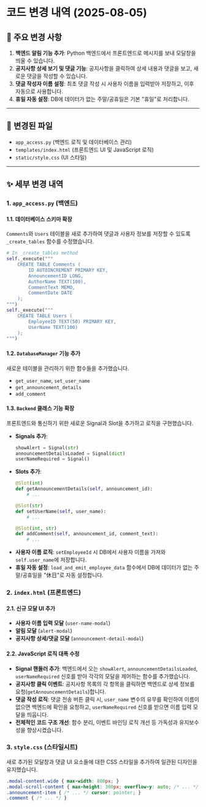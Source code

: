 # 코드 변경 내역 (2025-08-05)

## 🚀 주요 변경 사항

1.  **백엔드 알림 기능 추가**: Python 백엔드에서 프론트엔드로 메시지를 보내 모달창을 띄울 수 있습니다.
2.  **공지사항 상세 보기 및 댓글 기능**: 공지사항을 클릭하여 상세 내용과 댓글을 보고, 새로운 댓글을 작성할 수 있습니다.
3.  **댓글 작성자 이름 설정**: 최초 댓글 작성 시 사용자 이름을 입력받아 저장하고, 이후 자동으로 사용합니다.
4.  **휴일 자동 설정**: DB에 데이터가 없는 주말/공휴일은 기본 "휴일"로 처리합니다.

---

## 📄 변경된 파일

-   `app_access.py` (백엔드 로직 및 데이터베이스 관리)
-   `templates/index.html` (프론트엔드 UI 및 JavaScript 로직)
-   `static/style.css` (UI 스타일)

---

## ✨ 세부 변경 내역

### 1. `app_access.py` (백엔드)

#### 1.1. 데이터베이스 스키마 확장
`Comments`와 `Users` 테이블을 새로 추가하여 댓글과 사용자 정보를 저장할 수 있도록 `_create_tables` 함수를 수정했습니다.

```python
# In _create_tables method
self._execute("""
    CREATE TABLE Comments (
        ID AUTOINCREMENT PRIMARY KEY,
        AnnouncementID LONG,
        AuthorName TEXT(100),
        CommentText MEMO,
        CommentDate DATE
    );
""")
self._execute("""
    CREATE TABLE Users (
        EmployeeID TEXT(50) PRIMARY KEY,
        UserName TEXT(100)
    );
""")
```

#### 1.2. `DatabaseManager` 기능 추가
새로운 테이블을 관리하기 위한 함수들을 추가했습니다.
-   `get_user_name`, `set_user_name`
-   `get_announcement_details`
-   `add_comment`

#### 1.3. `Backend` 클래스 기능 확장
프론트엔드와 통신하기 위한 새로운 Signal과 Slot을 추가하고 로직을 구현했습니다.

-   **Signals 추가**:
    ```python
    showAlert = Signal(str)
    announcementDetailsLoaded = Signal(dict)
    userNameRequired = Signal()
    ```
-   **Slots 추가**:
    ```python
    @Slot(int)
    def getAnnouncementDetails(self, announcement_id):
        # ...

    @Slot(str)
    def setUserName(self, user_name):
        # ...

    @Slot(int, str)
    def addComment(self, announcement_id, comment_text):
        # ...
    ```
-   **사용자 이름 로직**: `setEmployeeId` 시 DB에서 사용자 이름을 가져와 `self.user_name`에 저장합니다.
-   **휴일 자동 설정**: `load_and_emit_employee_data` 함수에서 DB에 데이터가 없는 주말/공휴일을 "休日"로 자동 설정합니다.

### 2. `index.html` (프론트엔드)

#### 2.1. 신규 모달 UI 추가
-   **사용자 이름 입력 모달** (`user-name-modal`)
-   **알림 모달** (`alert-modal`)
-   **공지사항 상세/댓글 모달** (`announcement-detail-modal`)

#### 2.2. JavaScript 로직 대폭 수정
-   **Signal 핸들러 추가**: 백엔드에서 오는 `showAlert`, `announcementDetailsLoaded`, `userNameRequired` 신호를 받아 각각의 모달을 제어하는 함수를 추가했습니다.
-   **공지사항 클릭 이벤트**: 공지사항 목록의 각 항목을 클릭하면 백엔드로 상세 정보를 요청(`getAnnouncementDetails`)합니다.
-   **댓글 작성 로직**: 댓글 전송 버튼 클릭 시, `user_name` 변수의 유무를 확인하여 이름이 없으면 백엔드에 확인을 요청하고, `userNameRequired` 신호를 받으면 이름 입력 모달을 띄웁니다.
-   **전체적인 코드 구조 개선**: 함수 분리, 이벤트 바인딩 로직 개선 등 가독성과 유지보수성을 향상시켰습니다.

### 3. `style.css` (스타일시트)

새로 추가된 모달창과 댓글 UI 요소들에 대한 CSS 스타일을 추가하여 일관된 디자인을 유지했습니다.

```css
.modal-content.wide { max-width: 800px; }
.modal-scroll-content { max-height: 300px; overflow-y: auto; /* ... */ }
.announcement-item { /* ... */ cursor: pointer; }
.comment { /* ... */ }
```
